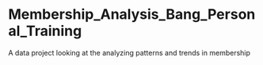 # Membership_Analysis_Bang_Personal_Training
A data project looking at the analyzing patterns and trends in membership
